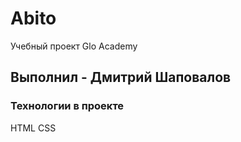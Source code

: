 # Abito
Учебный проект Glo Academy

## Выполнил - Дмитрий Шаповалов

### Технологии в проекте
HTML
CSS
